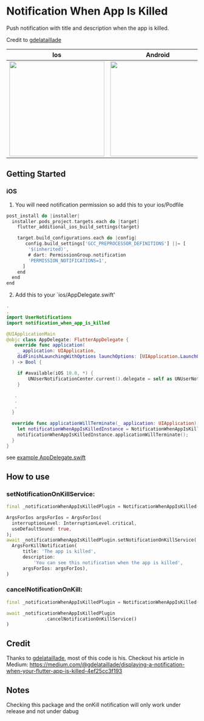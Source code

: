 # Notification When App Is Killed

Push notification with title and description when the app is killed.

Credit to  [gdelataillade](https://github.com/gdelataillade)


Ios | Android
--- | ---
<img src="./example/screenshots/ios_phone_is_killed_example.gif" width="250" /> | <img src="./example/screenshots/android_phone_is_killed_example.gif" width="250" />


## Getting Started

### iOS

1. You will need notification permission so add this to your ios/Podfile

```dart
post_install do |installer|
  installer.pods_project.targets.each do |target|
    flutter_additional_ios_build_settings(target)

    target.build_configurations.each do |config|
       config.build_settings['GCC_PREPROCESSOR_DEFINITIONS'] ||= [
        '$(inherited)',
        # dart: PermissionGroup.notification
        'PERMISSION_NOTIFICATIONS=1',
      ]
    end
  end
end
```

2. Add this to your `ios/AppDelegate.swift'

```swift
.
.
import UserNotifications
import notification_when_app_is_killed

@UIApplicationMain
@objc class AppDelegate: FlutterAppDelegate {
   override func application(
    _ application: UIApplication,
    didFinishLaunchingWithOptions launchOptions: [UIApplication.LaunchOptionsKey: Any]?
  ) -> Bool {

    if #available(iOS 10.0, *) {
        UNUserNotificationCenter.current().delegate = self as UNUserNotificationCenterDelegate
    }

   .
   .
   .
  }

  override func applicationWillTerminate(_ application: UIApplication) {
    let notificationWhenAppIsKilledInstance = NotificationWhenAppIsKilledPlugin.instance
    notificationWhenAppIsKilledInstance.applicationWillTerminate();
  }
}
```
see [example AppDelegate.swift](https://github.com/dtkdt100/notification_when_app_is_killed/blob/main/example/ios/Runner/AppDelegate.swift)

## How to use

### setNotificationOnKillService:
```dart
final _notificationWhenAppIsKilledPlugin = NotificationWhenAppIsKilled();

ArgsForIos argsForIos = ArgsForIos(
  interruptionLevel: InterruptionLevel.critical,
  useDefaultSound: true,
);
await _notificationWhenAppIsKilledPlugin.setNotificationOnKillService(
  ArgsForKillNotification(
      title: 'The app is killed',
      description:
          'You can see this notification when the app is killed',
      argsForIos: argsForIos),
)
```

### cancelNotificationOnKill:
```dart
final _notificationWhenAppIsKilledPlugin = NotificationWhenAppIsKilled();

await _notificationWhenAppIsKilledPlugin
              .cancelNotificationOnKillService()
)
```

## Credit

Thanks to [gdelataillade](https://github.com/gdelataillade), most of this code is his. Checkout his article in Medium: https://medium.com/@gdelataillade/displaying-a-notification-when-your-flutter-app-is-killed-4ef25cc3f193

## Notes

Checking this package and the onKill notification will only work under release and not under dabug
